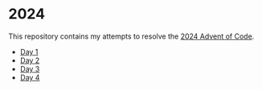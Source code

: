 # 2024

This repository contains my attempts to resolve the [2024 Advent of Code](https://adventofcode.com/2024).

-   [Day 1](https://github.com/cecile-cayere/advent-of-code/tree/main/2024/day-01)
-   [Day 2](https://github.com/cecile-cayere/advent-of-code/tree/main/2024/day-02)
-   [Day 3](https://github.com/cecile-cayere/advent-of-code/tree/main/2024/day-03)
-   [Day 4](https://github.com/cecile-cayere/advent-of-code/tree/main/2024/day-04)
